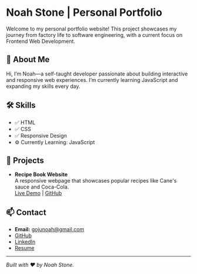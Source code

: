 # Noah Stone | Personal Portfolio

Welcome to my personal portfolio website! This project showcases my journey from factory life to software engineering, with a current focus on Frontend Web Development.

## 🚀 About Me

Hi, I’m Noah—a self-taught developer passionate about building interactive and responsive web experiences. I’m currently learning JavaScript and expanding my skills every day.

## 🛠️ Skills

- ✅ HTML
- ✅ CSS
- ✅ Responsive Design
- ⚙️ Currently Learning: JavaScript

## 💼 Projects

- **Recipe Book Website**  
  A responsive webpage that showcases popular recipes like Cane's sauce and Coca-Cola.  
  [Live Demo](#) | [GitHub](#)


## 📫 Contact

- **Email:** gojunoah@gmail.com
- [GitHub](#GitHub.com/GojuNoah)
- [LinkedIn](#linkedin.com/in/noah-stone-5b3689190/)
- [Resume](#)

---

_Built with ❤️ by Noah Stone._
